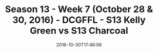 ---
title: Season 13 - Week 7 (October 28 & 30, 2016) - DCGFFL - S13 Kelly Green vs S13
  Charcoal
teams-score:
- team: _teams/s13-kelly.md
  score:
- team: _teams/s13-charcoal.md
  score: 12
mvp: T. Spears (Kelly); J. Batac (Charcoal)
game-ball: T. Comparetto (Kelly); A. Robbins (Charcoal)
season: 13
week: 7
date: '2016-10-30T17:46:56'
pageid: season-13-week-7-october-28-30-2016-4817-vs-4813
---